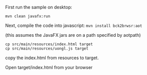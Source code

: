 First run the sample on desktop:

`mvn clean javafx:run`

Next, compile the code into javascript:
`mvn install bck2brwsr:aot`

(this assumes the JavaFX jars are on a path specified by aotpath)

```
cp src/main/resources/index.html target
cp src/main/resources/uongl.js target
```

copy the index.html from resources to target. 

Open target/index.html from your browser
